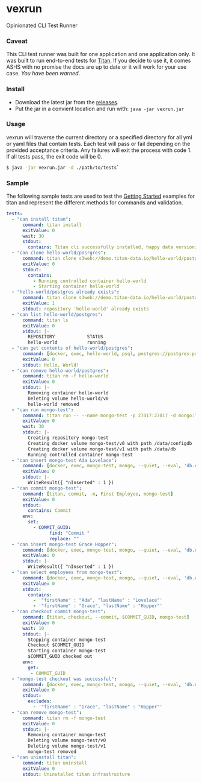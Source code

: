# vexrun
Opinionated CLI Test Runner

### Caveat
This CLI test runner was built for one application and one application only. It was built to run end-to-end tests for [Titan](https://titan-data.io/). If you decide to use it, it comes AS-IS with no promise the docs are up to date or it will work for your use case. *You have been warned*. 

### Install
*   Download the latest jar from the [releases](https://github.com/mcred/vexrun/releases). 
*   Put the jar in a convient location and run with: `java -jar vexrun.jar`

### Usage
vexrun will traverse the current directory or a specified directory for all yml or yaml files that contain tests. Each test will pass or fail depending on the provided acceptance criteria. Any failures will exit the process with code 1. If all tests pass, the exit code will be 0. 

```bash
$ java -jar vexrun.jar -d ./path/to/tests`
```

### Sample
The following sample tests are used to test the [Getting Started](https://titan-data.io/getting-started) examples for titan and represent the different methods for commands and validation. 

```yml
tests:
  - "can install titan":
      command: titan install
      exitValue: 0
      wait: 30
      stdout:
        contains: Titan cli successfully installed, happy data versioning :)
  - "can clone hello-world/posrgres":
      command: titan clone s3web://demo.titan-data.io/hello-world/postgres hello-world
      exitValue: 0
      stdout:
        contains:
          - Running controlled container hello-world
          - Starting container hello-world
  - "hello-world/postgres already exists":
      command: titan clone s3web://demo.titan-data.io/hello-world/postgres hello-world
      exitValue: 1
      stdout: repository 'hello-world' already exists
  - "can list hello-world/postgres":
      command: titan ls
      exitValue: 0
      stdout: |-
        REPOSITORY            STATUS
        hello-world           running
  - "can get contents of hello-world/postgres":
      command: [docker, exec, hello-world, psql, postgres://postgres:postgres@localhost/postgres, -t, -c, SELECT * FROM messages;]
      exitValue: 0
      stdout: Hello, World!
  - "can remove hello-world/postgres":
      command: titan rm -f hello-world
      exitValue: 0
      stdout: |-
        Removing container hello-world
        Deleting volume hello-world/v0
        hello-world removed
  - "can run mongo-test":
      command: titan run -- --name mongo-test -p 27017:27017 -d mongo:latest
      exitValue: 0
      wait: 30
      stdout: |-
        Creating repository mongo-test
        Creating docker volume mongo-test/v0 with path /data/configdb
        Creating docker volume mongo-test/v1 with path /data/db
        Running controlled container mongo-test
  - "can insert mongo-test Ada Lovelace":
      command: [docker, exec, mongo-test, mongo, --quiet, --eval, 'db.employees.insert({firstName:"Ada",lastName:"Lovelace"})']
      exitValue: 0
      stdout: |-
        WriteResult({ "nInserted" : 1 })
  - "can commit mongo-test":
      command: [titan, commit, -m, First Employee, mongo-test]
      exitValue: 0
      stdout:
        contains: Commit
      env:
        set:
          - COMMIT_GUID:
                find: "Commit "
                replace: ""
  - "can insert mongo-test Grace Hopper":
      command: [docker, exec, mongo-test, mongo, --quiet, --eval, 'db.employees.insert({firstName:"Grace",lastName:"Hopper"})']
      exitValue: 0
      stdout: |-
        WriteResult({ "nInserted" : 1 })
  - "can select employees from mongo-test":
      command: [docker, exec, mongo-test, mongo, --quiet, --eval, 'db.employees.find()']
      exitValue: 0
      stdout:
        contains:
          - '"firstName" : "Ada", "lastName" : "Lovelace"'
          - '"firstName" : "Grace", "lastName" : "Hopper"'
  - "can checkout commit mongo-test":
      command: [titan, checkout, --commit, $COMMIT_GUID, mongo-test]
      exitValue: 0
      wait: 10
      stdout: |-
        Stopping container mongo-test
        Checkout $COMMIT_GUID
        Starting container mongo-test
        $COMMIT_GUID checked out
      env:
        get:
         - COMMIT_GUID
  - "mongo-test checkout was successful":
      command: [docker, exec, mongo-test, mongo, --quiet, --eval, 'db.employees.find()']
      exitValue: 0
      stdout:
        excludes:
          - '"firstName" : "Grace", "lastName" : "Hopper"'
  - "can remove mongo-test":
      command: titan rm -f mongo-test
      exitValue: 0
      stdout: |-
        Removing container mongo-test
        Deleting volume mongo-test/v0
        Deleting volume mongo-test/v1
        mongo-test removed
  - "can uninstall titan":
      command: titan uninstall
      exitValue: 0
      stdout: Uninstalled titan infrastructure
```
